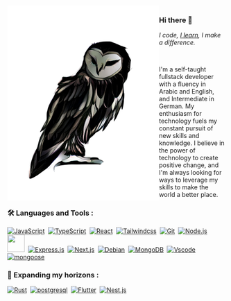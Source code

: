 <img align="left" src="assets/owl.png" width="350px" height="450px">

### Hi there 👋

_I code, [I learn](https://www.linkedin.com/pulse/advantages-learning-new-skills-silky-s-mehrotra), I make a difference._

<br/>

I'm a self-taught fullstack developer with a fluency in Arabic and English, and Intermediate in German. My enthusiasm for technology fuels my constant pursuit of new skills and knowledge. I believe in the power of technology to create positive change, and I'm always looking for ways to leverage my skills to make the world a better place.

### :hammer_and_wrench: Languages and Tools :

<div>
  <a href="https://javascript.info/"><img src="https://cdn.jsdelivr.net/gh/devicons/devicon@latest/icons/javascript/javascript-original.svg" alt="JavaScript" height="40" width="40" /></a>&nbsp;
  <a href="https://www.typescriptlang.org/"><img src="https://cdn.jsdelivr.net/gh/devicons/devicon@latest/icons/typescript/typescript-plain.svg" alt="TypeScript" height="40" width="40" /></a>&nbsp;
  <a href="https://reactjs.org/"><img src="https://cdn.jsdelivr.net/gh/devicons/devicon@latest/icons/react/react-original.svg" alt="React" height="40" width="40" /></a>&nbsp;
  <a href="https://tailwindcss.com/"><img src="https://cdn.jsdelivr.net/gh/devicons/devicon@latest/icons/tailwindcss/tailwindcss-original.svg" alt="Tailwindcss" height="40" width="40" /></a>&nbsp;
  <a href="https://git-scm.com/"><img src="https://cdn.jsdelivr.net/gh/devicons/devicon@latest/icons/git/git-original.svg" alt="Git" height="40" width="40" /></a>&nbsp;
  <a href="https://nodejs.org/en/"><img src="https://cdn.jsdelivr.net/gh/devicons/devicon@latest/icons/nodejs/nodejs-original.svg" alt="Node.js" height="40" width="40" /></a>&nbsp;
  <a href="https://aws.amazon.com/"><img src="https://cdn.jsdelivr.net/gh/devicons/devicon@latest/icons/amazonwebservices/amazonwebservices-original-wordmark.svg" height="40" width="40" /></a>&nbsp;
  <a href="https://expressjs.com/"><img src="https://cdn.jsdelivr.net/gh/devicons/devicon@latest/icons/express/express-original.svg" alt="Express.js" height="40" width="40" /></a>&nbsp;
  <a href="https://nextjs.org/"><img src="https://cdn.jsdelivr.net/gh/devicons/devicon@latest/icons/nextjs/nextjs-original.svg" alt="Next.js" height="40" width="40" /></a>&nbsp;
  <a href="https://www.debian.org/"><img src="https://cdn.jsdelivr.net/gh/devicons/devicon@latest/icons/debian/debian-original.svg" alt="Debian" height="40" width="40" /></a>&nbsp;
  <a href="https://www.mongodb.com/"><img src="https://cdn.jsdelivr.net/gh/devicons/devicon@latest/icons/mongodb/mongodb-original.svg" alt="MongoDB" height="40" width="40" /></a>&nbsp;
  <a href="https://code.visualstudio.com/"><img src="https://cdn.jsdelivr.net/gh/devicons/devicon@latest/icons/vscode/vscode-original.svg" alt="Vscode" height="40" width="40" /></a>&nbsp;
  <a href="https://mongoosejs.com/"><img src="https://cdn.jsdelivr.net/gh/devicons/devicon@latest/icons/mongoose/mongoose-original.svg" alt="mongoose" height="40" width="40" /></a>&nbsp;
</div>

### :book: Expanding my horizons :

<div>
  <a href="https://www.rust-lang.org/"><img src="https://cdn.jsdelivr.net/gh/devicons/devicon@latest/icons/rust/rust-original.svg" alt="Rust" height="40" width="40" /></a>&nbsp;
  <a href="https://www.postgresql.org/"><img src="https://cdn.jsdelivr.net/gh/devicons/devicon@latest/icons/postgresql/postgresql-plain.svg" alt="postgresql" height="40" width="40" /></a>&nbsp;
  <a href="https://flutter.dev/"><img src="https://cdn.jsdelivr.net/gh/devicons/devicon@latest/icons/flutter/flutter-original.svg" alt="Flutter" height="40" width="40" /></a>&nbsp;
  <a href="https://nestjs.com/"><img src="https://cdn.jsdelivr.net/gh/devicons/devicon@latest/icons/nestjs/nestjs-original.svg" alt="Nest.js" width="40" height="40" /></a>&nbsp;
</div>
